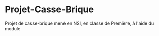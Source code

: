 # Projet-Casse-Brique
Projet de casse-brique mené en NSI, en classe de Première, à l'aide du module

